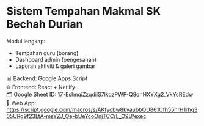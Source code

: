 
# Sistem Tempahan Makmal SK Bechah Durian

Modul lengkap:
- Tempahan guru (borang)
- Dashboard admin (pengesahan)
- Laporan aktiviti & galeri gambar

📊 Backend: Google Apps Script  
🌐 Frontend: React + Netlify  
🗂️ Google Sheet ID: 17-EshnqiZzqdilS7lkqzPWP-Q8qhHXYXg2_VkYcREdw  
🔗 Web App: https://script.google.com/macros/s/AKfycbw8kvaubbOU861Cfh55hrH1rhg305URg9f23LtA-msYZJ_Oe-bUeYcoOnjTCCrL_O9U/exec
